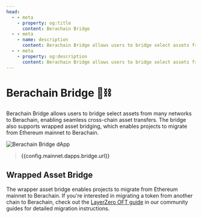 ```yaml
---
head:
  - - meta
    - property: og:title
      content: Berachain Bridge
  - - meta
    - name: description
      content: Berachain Bridge allows users to bridge select assets from many networks to Berachain
  - - meta
    - property: og:description
      content: Berachain Bridge allows users to bridge select assets from many networks to Berachain
---
```


<script setup>
  import config from '@berachain/config/constants.json';
</script>

# Berachain Bridge 🐻⛓️

Berachain Bridge allows users to bridge select assets from many networks to Berachain, enabling seamless cross-chain asset transfers. The bridge also supports wrapped asset bridging, which enables projects to migrate from Ethereum mainnet to Berachain.

<a target="_blank" :href="config.mainnet.dapps.bridge.url">

![Berachain Bridge dApp](/assets/berachain-bridge.png)

</a>

> <a target="_blank" :href="config.mainnet.dapps.bridge.url + 'utm_source=docsCore'">{{config.mainnet.dapps.bridge.url}}</a>

## Wrapped Asset Bridge

The wrapper asset bridge enables projects to migrate from Ethereum mainnet to Berachain. If you're interested in migrating a token from another chain to Berachain, check out the [LayerZero OFT guide](/developers/guides/community-guides#bridging) in our community guides for detailed migration instructions.

